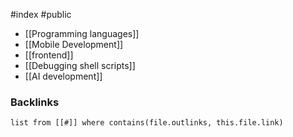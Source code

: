 #index #public

- [[Programming languages]]
- [[Mobile Development]]
- [[frontend]]
- [[Debugging shell scripts]]
- [[AI development]]

### Backlinks
```dataview 
list from [[#]] where contains(file.outlinks, this.file.link)
```

